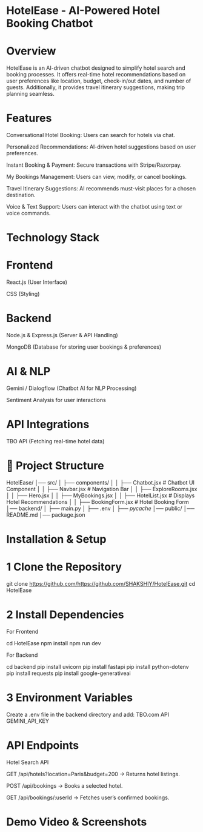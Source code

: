 # HotelEase - AI-Powered Hotel Booking Chatbot

# Overview

HotelEase is an AI-driven chatbot designed to simplify hotel search and booking processes. It offers real-time hotel recommendations based on user preferences like location, budget, check-in/out dates, and number of guests. Additionally, it provides travel itinerary suggestions, making trip planning seamless.

# Features

Conversational Hotel Booking: Users can search for hotels via chat.

Personalized Recommendations: AI-driven hotel suggestions based on user preferences.

Instant Booking & Payment: Secure transactions with Stripe/Razorpay.

My Bookings Management: Users can view, modify, or cancel bookings.

Travel Itinerary Suggestions: AI recommends must-visit places for a chosen destination.

Voice & Text Support: Users can interact with the chatbot using text or voice commands.

# Technology Stack

# Frontend

React.js (User Interface)

CSS (Styling)

# Backend

Node.js & Express.js (Server & API Handling)

MongoDB (Database for storing user bookings & preferences)

# AI & NLP

Gemini / Dialogflow (Chatbot AI for NLP Processing)

Sentiment Analysis for user interactions

# API Integrations

TBO API (Fetching real-time hotel data)

# 📂 Project Structure

HotelEase/
│── src/
│   ├── components/
│   │   ├── Chatbot.jsx  # Chatbot UI Component
│   │   ├── Navbar.jsx      # Navigation Bar
│   │   ├── ExploreRooms.jsx
│   │   ├── Hero.jsx
│   │   ├── MyBookings.jsx
│   │   ├── HotelList.jsx   # Displays Hotel Recommendations
│   │   ├── BookingForm.jsx # Hotel Booking Form
│── backend/
│   ├── main.py
│   ├── .env
│   ├── _pycache_
│── public/
│── README.md
│── package.json

# Installation & Setup

# 1 Clone the Repository

git clone https://github.com/https://github.com/SHAKSHIY/HotelEase.git
cd HotelEase

# 2 Install Dependencies

For Frontend

cd HotelEase
npm install
npm run dev

For Backend

cd backend
pip install uvicorn
pip install fastapi
pip install python-dotenv
pip install requests
pip install google-generativeai

# 3 Environment Variables

Create a .env file in the backend directory and add:
TBO.com API 
GEMINI_API_KEY

# API Endpoints

Hotel Search API

GET /api/hotels?location=Paris&budget=200 → Returns hotel listings.

POST /api/bookings → Books a selected hotel.

GET /api/bookings/:userId → Fetches user’s confirmed bookings.

# Demo Video & Screenshots

